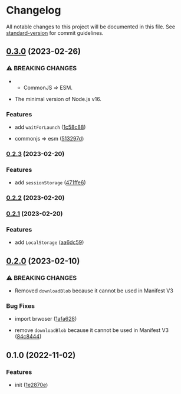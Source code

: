 # Changelog

All notable changes to this project will be documented in this file. See [standard-version](https://github.com/conventional-changelog/standard-version) for commit guidelines.

## [0.3.0](https://github.com/BlackGlory/extra-webextension/compare/v0.2.3...v0.3.0) (2023-02-26)


### ⚠ BREAKING CHANGES

* - CommonJS => ESM.
- The minimal version of Node.js v16.

### Features

* add `waitForLaunch` ([1c58c88](https://github.com/BlackGlory/extra-webextension/commit/1c58c88062dd35dcb583872a2c460112a4afcf62))


* commonjs => esm ([513297d](https://github.com/BlackGlory/extra-webextension/commit/513297de73943e59db8228d84ead0333eed9b3e8))

### [0.2.3](https://github.com/BlackGlory/extra-webextension/compare/v0.2.2...v0.2.3) (2023-02-20)


### Features

* add `sessionStorage` ([471ffe6](https://github.com/BlackGlory/extra-webextension/commit/471ffe600af7f78fb89803628bdad3caf65d191f))

### [0.2.2](https://github.com/BlackGlory/extra-webextension/compare/v0.2.1...v0.2.2) (2023-02-20)

### [0.2.1](https://github.com/BlackGlory/extra-webextension/compare/v0.2.0...v0.2.1) (2023-02-20)


### Features

* add `LocalStorage` ([aa6dc59](https://github.com/BlackGlory/extra-webextension/commit/aa6dc59218f1175e57ba18a314e6ab9b3019ed8d))

## [0.2.0](https://github.com/BlackGlory/extra-webextension/compare/v0.1.0...v0.2.0) (2023-02-10)


### ⚠ BREAKING CHANGES

* Removed `downloadBlob` because it cannot be used in Manifest V3

### Bug Fixes

* import brwoser ([1afa628](https://github.com/BlackGlory/extra-webextension/commit/1afa628809cd063f3b5702e2663f69593c492af2))


* remove `downloadBlob` because it cannot be used in Manifest V3 ([84c8444](https://github.com/BlackGlory/extra-webextension/commit/84c8444994780313cff7bd4fc1ab3682112c0388))

## 0.1.0 (2022-11-02)


### Features

* init ([1e2870e](https://github.com/BlackGlory/extra-webextension/commit/1e2870e880ca1c2edeffb55e5ac7355c55e25ef7))
